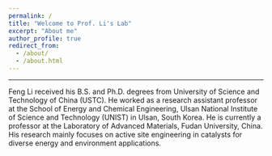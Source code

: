 ```yaml
---
permalink: /
title: "Welcome to Prof. Li's Lab"
excerpt: "About me"
author_profile: true
redirect_from: 
  - /about/
  - /about.html
---
```

--------------------
Feng Li received his B.S. and Ph.D. degrees from University of Science and Technology of China (USTC). He worked as a research assistant professor at the School of Energy and Chemical Engineering, Ulsan National Institute of Science and Technology (UNIST) in Ulsan, South Korea. He is currently a professor at the Laboratory of Advanced Materials, Fudan University, China. His research mainly focuses on active site engineering in catalysts for diverse energy and environment applications.

